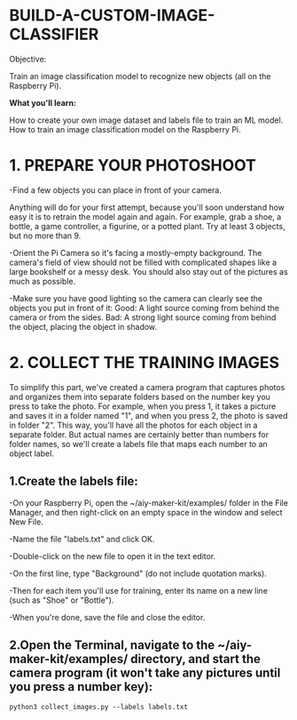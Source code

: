 # BUILD-A-CUSTOM-IMAGE-CLASSIFIER

Objective:

Train an image classification model to recognize new objects (all on the Raspberry Pi).

**What you'll learn:**

How to create your own image dataset and labels file to train an ML model.
How to train an image classification model on the Raspberry Pi.


# 1. PREPARE YOUR PHOTOSHOOT

-Find a few objects you can place in front of your camera.

Anything will do for your first attempt, because you'll soon understand how easy it is to retrain the model again and again. For example, grab a shoe, a bottle, a game controller, a figurine, or a potted plant. Try at least 3 objects, but no more than 9.

-Orient the Pi Camera so it's facing a mostly-empty background. The camera's field of view should not be filled with complicated shapes like a large bookshelf or a messy desk. You should also stay out of the pictures as much as possible.

-Make sure you have good lighting so the camera can clearly see the objects you put in front of it: Good: A light source coming from behind the camera or from the sides. Bad: A strong light source coming from behind the object, placing the object in shadow.

# 2. COLLECT THE TRAINING IMAGES


To simplify this part, we've created a camera program that captures photos and organizes them into separate folders based on the number key you press to take the photo. For example, when you press 1, it takes a picture and saves it in a folder named "1", and when you press 2, the photo is saved in folder "2". This way, you'll have all the photos for each object in a separate folder. But actual names are certainly better than numbers for folder names, so we'll create a labels file that maps each number to an object label.

## 1.Create the labels file:

-On your Raspberry Pi, open the ~/aiy-maker-kit/examples/ folder in the File Manager, and then right-click on an empty space in the window and select New File.

-Name the file "labels.txt" and click OK.

-Double-click on the new file to open it in the text editor.

-On the first line, type "Background" (do not include quotation marks).

-Then for each item you'll use for training, enter its name on a new line (such as "Shoe" or "Bottle").

-When you're done, save the file and close the editor.

## 2.Open the Terminal, navigate to the ~/aiy-maker-kit/examples/ directory, and start the camera program (it won't take any pictures until you press a number key):

```
python3 collect_images.py --labels labels.txt
```



